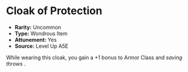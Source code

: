 
# Cloak of Protection

* **Rarity:** Uncommon
* **Type:** Wondrous Item
* **Attunement:** Yes
* **Source:** Level Up A5E


While wearing this cloak, you gain a +1 bonus to Armor Class and _saving throws_ .
